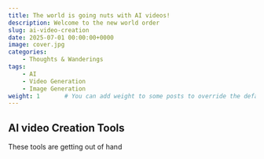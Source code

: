 ```yaml
---
title: The world is going nuts with AI videos!
description: Welcome to the new world order
slug: ai-video-creation
date: 2025-07-01 00:00:00+0000
image: cover.jpg
categories:
    - Thoughts & Wanderings
tags:
    - AI
    - Video Generation
    - Image Generation
weight: 1       # You can add weight to some posts to override the default sorting (date descending)
---
```


## AI video Creation Tools

These tools are getting out of hand
